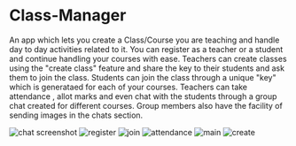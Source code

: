 # Class-Manager
An app which lets you create a Class/Course you are teaching and handle day to day activities related to it.
You can register as a teacher or a student and continue handling your courses with ease.
Teachers can create classes using the "create class" feature and share the key to their students and ask them to join the class.
Students can join the class through a unique "key" which is generataed for each of your courses.
Teachers can take attendance , allot marks and even chat with the students through a group chat created for different courses.
Group members also have the facility of sending images in the chats section.

![chat screenshot](https://i.imgur.com/rOtQUqml.jpg)
![register](https://i.imgur.com/ACAJ7tRl.jpg)
![join](https://i.imgur.com/GARFKAxl.jpg)
![attendance](https://i.imgur.com/dp3X7Aul.jpg)
![main](https://i.imgur.com/VO85YY3l.jpg)
![create](https://i.imgur.com/dQQSvqRl.jpg)

